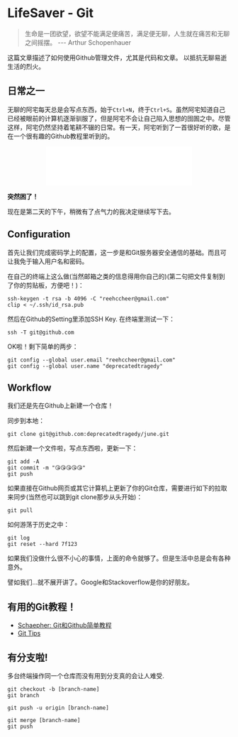 # LifeSaver - Git

> 生命是一团欲望，欲望不能满足便痛苦，满足便无聊，人生就在痛苦和无聊之间摇摆。	--- Arthur Schopenhauer 

这篇文章描述了如何使用Github管理文件，尤其是代码和文章。
以抵抗无聊易逝生活的烈火。

## 日常之一

无聊的阿宅每天总是会写点东西，始于```Ctrl+N```，终于```Ctrl+S```。虽然阿宅知道自己已经被眼前的计算机逐渐驯服了，但是阿宅不会让自己陷入思想的囹圄之中。尽管这样，阿宅仍然坚持着笔耕不辍的日常。有一天，阿宅听到了一首很好听的歌，是在一个很有趣的Github教程里听到的。

<iframe style="display: block; margin: auto;" frameborder="no" border="0" width="330px" height="88px" src="//music.163.com/outchain/player?type=2&id=32451501&auto=0&height=66"></iframe>

**突然困了！**

现在是第二天的下午，稍微有了点气力的我决定继续写下去。

## Configuration

首先让我们完成密码学上的配置，这一步是和Git服务器安全通信的基础。而且可让我免于输入用户名和密码。

在自己的终端上这么做(当然邮箱之类的信息得用你自己的)(第二句把文件复制到了你的剪贴板，方便吧！)：

```
ssh-keygen -t rsa -b 4096 -C "reehccheer@gmail.com"
clip < ~/.ssh/id_rsa.pub
```

然后在Github的Setting里添加SSH Key. 在终端里测试一下：

```
ssh -T git@github.com
```

OK啦！剩下简单的两步：

```
git config --global user.email "reehccheer@gmail.com"
git config --global user.name "deprecatedtragedy"
```

## Workflow

我们还是先在Github上新建一个仓库！

同步到本地：

```
git clone git@github.com:deprecatedtragedy/june.git
```

然后新建一个文件啦，写点东西啦，更新一下：

```
git add -A
git commit -m "😘😘😘😘😘"
git push
```

如果直接在Github网页或其它计算机上更新了你的Git仓库，需要进行如下的拉取来同步(当然也可以跳到git clone那步从头开始)：

```
git pull
```


如何游荡于历史之中：

```
git log
git reset --hard 7f123
```

如果我们没做什么很不小心的事情，上面的命令就够了。但是生活中总是会有各种意外。

譬如我们...就不展开讲了。Google和Stackoverflow是你的好朋友。

## 有用的Git教程！

+ [Schaepher: Git和Github简单教程](http://www.cnblogs.com/schaepher/p/5561193.html)
+ [Git Tips](https://github.com/git-tips/tips)

## 有分支啦!

多台终端操作同一个仓库而没有用到分支真的会让人难受. 

```
git checkout -b [branch-name]
git branch
``` 

```
git push -u origin [branch-name]
```

```
git merge [branch-name]
git push
```
